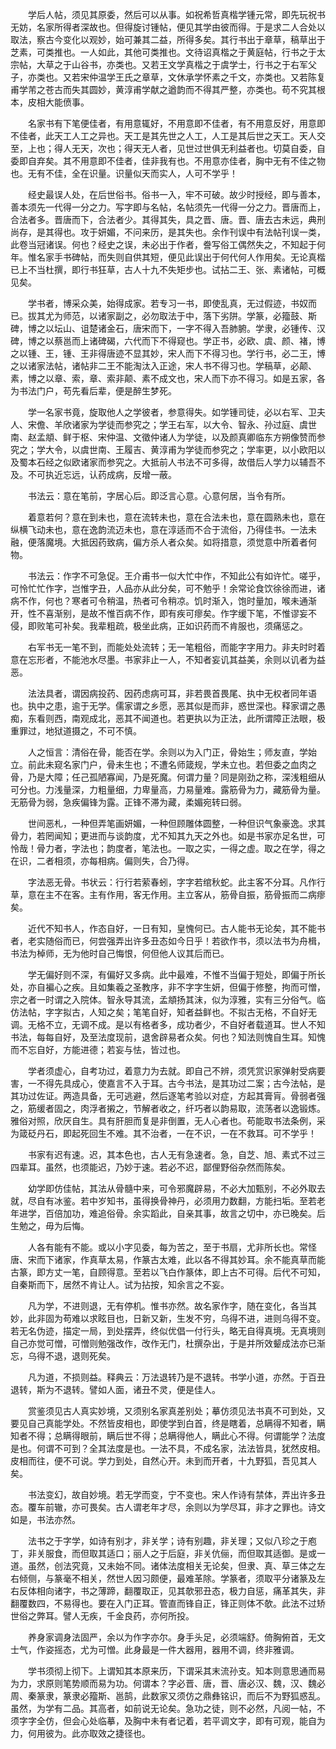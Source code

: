 <!-- { "loadSidebar": true } -->
　　学后人帖，须见其原委，然后可以从事。如祝希哲真楷学锺元常，即先玩祝书无妨，名家所得者深故也。但得旋讨锺帖，便见其学由彼而得。于是求二人合处以取法，察古今变化以观妙，始可兼其二益，所得多矣。其行书出于章草，稿草出于芝素，可类推也。一人如此，其他可类推也。文待诏真楷之于黄庭帖，行书之于太宗帖，大草之于山谷书，亦类也。又若王文学真楷之于虞学士，行书之于右军父子，亦类也。又若宋仲温学王氏之章草，文休承学怀素之千文，亦类也。又若陈复甫学芾之苍古而失其圆妙，黄淳甫学献之遒韵而不得其严整，亦类也。苟不究其根本，皮相大能偾事。 

　　名家书有下笔便佳者，有用意辄好，不用意即不佳者，有不用意反好，用意即不佳者，此天工人工之异也。天工是其先世之人工，人工是其后世之天工。天人交至，上也；得人无天，次也；得天无人者，见世过世俱无利益者也。切莫自委，自委即自弃矣。其不用意即不佳者，佳非我有也。不用意亦佳者，胸中无有不佳之物也。无有不佳，全在识量。识量似天而实人，人可不学乎！ 

　　经史最误人处，在后世俗书。俗书一入，牢不可破。故少时授经，即与善本，善本须先一代得一分之力。写字即与名帖，名帖须先一代得一分之力。晋唐而上，合法者多。晋唐而下，合法者少。其得其失，具之晋、唐。晋、唐去古未远，典刑尚存，是其得也。攻于妍媚，不问来历，是其失也。余作刊误中有法帖刊误一类，此卷当冠诸误。何也？经史之误，未必出于作者，誊写俗工偶然失之，不知起于何年。惟名家手书碑帖，而失则自供其短，便见此误出于何代何人作用矣。无论真楷已上不当杜撰，即行书狂草，古人十九不失矩步也。试拈二王、张、素诸帖，可概见矣。 

　　学书者，博采众美，始得成家。若专习一书，即使乱真，无过假迹，书奴而已。拔其尤为师范，以诸家副之，必勿取法于中，落下劣阱。学篆，必籀鼓、斯碑，博之以坛山、诅楚诸金石，唐宋而下，一字不得入吾肺腑。学隶，必锺传、汉碑，博之以蔡邕而上诸碑碣，六代而下不得窥也。学正书，必欧、虞、颜、褚，博之以锺、王，锺、王非得唐迹不显其妙，宋人而下不得习也。学行书，必二王，博之以诸家法帖，诸帖非二王不能淘汰入正途，宋人书不得习也。学稿草，必颠、素，博之以章、索，章、索非颠、素不成文也，宋人而下亦不得习。如是五家，各为书法门户，苟先看后辈，便是醉生梦死。 

　　学一名家书竟，旋取他人之学彼者，参意得失。如学锺司徒，必以右军、卫夫人、宋儋、羊欣诸家为学徒而参究之；学王右军，以大令、智永、孙过庭、虞世南、赵孟頫、鲜于枢、宋仲温、文徵仲诸人为学徒，以及颜真卿临东方朔像赞而参究之；学大令，以虞世南、王履吉、黄淳甫为学徒而参究之；学率更，以小欧阳以及蜀本石经之似欧诸家而参究之。大抵前人书法不可多得，故借后人学力以辅吾不及。不可执近忘远，认药成病，反增一蔽。 

　　书法云：意在笔前，字居心后。即泛言心意。心意何居，当令有所。 

　　着意若何？意在到未也，意在流转未也，意在合法未也，意在圆熟未也，意在纵横飞动未也，意在逸韵流迈未也，意在淳适而不合于流俗，乃得佳书。一法未融，便落魔境。大抵因药致病，偏方杀人者众矣。如将措意，须觉意中所着者何物。 

　　书法云：作字不可急促。王介甫书一似大忙中作，不知此公有如许忙。嗟乎，可怜忙忙作字，岂惟字丑，人品亦从此分矣，可不勉乎！余常论食饮徐徐而进，诸病不作，何也？寒者可令稍温，热者可令稍凉。饥时渐入，饱时量加，喉未通渐开，性不喜渐别，是故不惟百病不作，即有疾可瘳矣。作字缓下笔，不惟谬妄不侵，即败笔可补矣。我辈粗疏，极坐此病，正如识药而不肯服也，须痛惩之。 

　　右军书无一笔不到，而能处处流转；无一笔粗俗，而能字字用力。非夫时时着意在忘形者，不能池水尽墨。书家非止一人，不知者妄讥其益美，余则以讥者为益恶。 

　　法法具者，谓因病投药、因药虑病可耳，非若畏首畏尾、执中无权者同年语也。执中之患，逾于无学。儒家谓之乡愿，恶其似是而非，惑世深也。释家谓之愚痴，东看则西，南观成北，恶其不闻道也。若更执以为正法，此所谓障正法眼，极重罪过，地狱道摄之，不可不慎。 

　　人之恒言：清俗在骨，能否在学。余则以为入门正，骨始生；师友直，学始立。前此未窥名家门户，骨未生也；不遭名师箴规，学未立也。若但委之血肉之骨，乃是大障；任己孤陋寡闻，乃是死魔。何谓力量？同是刚劲之称，深浅粗细从可分也。力浅量深，力粗量细，力卑量高，力易量难。露筋骨为力，藏筋骨为量。无筋骨为弱，急疾偏锋为露。正锋不滞为藏，柔媚宛转曰弱。 

　　世间恶札，一种但弄笔画妍媚，一种但顾雕体圆整，一种但识气象豪逸。求其骨力，若罔闻知；更进而与谈韵度，尤不知其九天之外也。如是书家亦足名世，可怜哉！骨力者，字法也；韵度者，笔法也。一取之实，一得之虚。取之在学，得之在识，二者相须，亦每相病。偏则失，合乃得。 

　　字法恶无骨。书状云：行行若萦春蚓，字字若绾秋蛇。此主客不分耳。凡作行草，意在主不在客。主有作用，客无作用。主立客从，筋骨自振，筋骨振而二病瘳矣。 

　　近代不知书人，作态自好，一日有知，皇愧何已。古人能书无论矣，其不能书者，老实随俗而已，何尝强弄出许多丑态如今日乎！若欲作书，须以法书为舟楫，书法为棹师，无为他时自己悔恨，何但他人议其后而已。 

　　学无偏好则不深，有偏好又多病。此中最难，不惟不当偏于短处，即偏于所长处，亦自褊心之疾。且如集羲之圣教序，非不字字生妍，但偏于修整，拘而可憎，宗之者一时谓之入院体。智永导其流，孟頫扬其沫，似为淳雅，实有三分俗气。临仿法帖，字字拟古，人知之矣；笔笔自好，知者益鲜也。不拟古无格，不自好无调。无格不立，无调不成。是以有格者多，成功者少，不自好者载道耳。世人不知书法，每每自好，及至法度现前，退舍辟易者众矣。何也？知法则愧自生耳。知愧而不忘自好，方能进德；若妄与怯，皆过也。 

　　学者须虚心，自考功过，着意力为去就。即自己不辨，须凭赏识家弹射受病要害，一不得先具成心，使嘉言不入于耳。古今书法，是其功过二案；古今法帖，是其功过佐证。两造具备，无可逃避，然后逐笔考验以对症，方起其膏肓。骨弱者强之，筋缓者固之，肉浮者摋之，节解者收之，纤巧者以韵易取，流荡者以逸锻炼。雅俗对照，欣厌自生。具有肝胆而复是非倒置，无人心者也。苟能取书法条例，采为箴砭丹石，即起死回生不难。其不治者，一在不识，一在不救耳。可不学乎！ 

　　书家有迟有速。迟，其本色也，古人无有急速者。急，自芝、旭、素式不过三四辈耳。虽然，也须能迟，乃妙于速。若必不迟，鄙俚野俗杂然而陈矣。 

　　幼学即仿佳帖，其法从骨髓中来，可令邪魔辟易，不必大加甄别，不必外取去就，尽自有冰鉴。若中岁知书，虽得换骨神丹，必须用力数翻，方能扫垢。至若老年进学，百倍加功，难追俗骨。余实蹈此，自亲其事，故言之切中，亦已晚矣。后生勉之，毋为后悔。 

　　人各有能有不能。或以小字见委，每为苦之，至于书扇，尤非所长也。常怪唐、宋而下诸家，作真草太易，作篆古太难，此以各不得其妙耳。余不能真草而能古篆，即方丈一笔，自顾得意。至若以飞白作篆体，即上古不可得。后代不可知，自秦斯而下，居然不肯让人。试为拈按，知余言之不妄。 

　　凡为学，不进则退，无有停机。惟书亦然。故名家作字，随在变化，各当其妙，此非固为苟难以求眩目也，日新又新，生发不穷，乌得不进，进则乌得不变。若无名伪迹，描定一局，到处摆弄，终似优倡一付行头，略无自得真境。无真境则自己亦觉可憎，可憎则勉强改作，改作无门，杜撰杂出，于是并所效颦成法亦已渐忘，乌得不退，退则死矣。 

　　凡为道，不损则益。释典云：万法退转乃是不退转。书学小道，亦然。于百丑退转，斯为不退转。譬如人面，诸丑不灵，便是佳人。 

　　赏鉴须见古人真实妙境，又须别名家真差别处；摹仿须见法书真不可到处，又要见自己真能学处。不然皆皮相也，即使学到白首，终是瞎着，总瞒得不知者，瞒知者不得；总瞒得眼前，瞒后世不得；总瞒得他人，瞒此心不得。何谓能学？法度是也。何谓不可到？全其法度是也。一法不具，不成名家，法法皆具，犹然皮相。皮相而往，便不可说。学力到处，自然心开。未到而开者，十九野狐，吾见其人矣。 

　　书法变幻，故自妙境。若无学而变，宁不变也。宋人作诗有禁体，弄出许多丑态。覆车前辙，亦可畏矣。古人谓老年才尽，余则以为学尽耳，非才之罪也。诗文如是，书法亦然。 

　　法书之于字学，如诗有别才，非关学；诗有别趣，非关理；又似八珍之于庖丁，非关服食，而但取其适口；丽人之于后庭，非关伉俪，而但取其适御。是或一道。虽然，创法究竟，又未始不同。诸体法度相关无论矣，但隶、真、草三体之左右倾侧，与篆毫不相关，然世人因习颇便，最难革除。学篆者，须取平分诸篆及左右反体相向诸字，书之薄蹄，翻覆取正，见其欹邪丑态，极力自惩，痛革其失，非翻覆数四，不易得也。要在入门正耳。管直而锋自正，锋正则体不欹。此法不过矫世俗之弊耳。譬人无疾，千金良药，亦何所投。 

　　养身家调身法固严，余以为作字亦尔。身手头足，必须端舒。倚胸俯首，无文士气，作姿摇态，尤为可憎。此身最是一件大器用，器用不调，终非雅调。 

　　学书须彻上彻下。上谓知其本原来历，下谓采其末流孙支。知本则意思通而易为力，求原则笔势顺而易为功。何谓本？字必晋、唐，晋、唐必汉、魏，汉、魏必周、秦篆隶，篆隶必籀斯、邕鹄，此数家又须仿之鼎彝铭识，而后不为野狐惑乱。虽然，为学有二品。其高者，如前说无论矣。急功之徒，则不必然，凡阅一帖，不须字字全仿，但会心处临摹，及胸中未有者记着，若平调文字，即有可观，能自为力，何用彼为。此亦取效之捷径也。 

